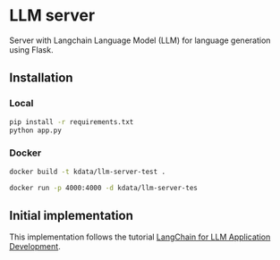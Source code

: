 # LLM server

Server with Langchain Language Model (LLM) for language generation using Flask.

## Installation

### Local
```bash
pip install -r requirements.txt
python app.py
```

### Docker

```bash
docker build -t kdata/llm-server-test .
```
```bash
docker run -p 4000:4000 -d kdata/llm-server-tes
```

## Initial implementation

This implementation follows the tutorial [LangChain for LLM Application Development](https://learn.deeplearning.ai/langchain/lesson/2/models,-prompts-and-parsers).
